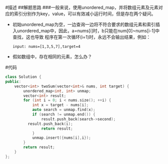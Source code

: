 #描述
##解题思路
###一般来说，使用unordered_map，并将数组元素及元素对应的索引分别作为key，value，可以有效减小运行时间，但是存在两个疑问。
* 初始unordered_map为空，一边查询一边将不符合要求的数组元素和索引插入unordered_map中，因此，a=nums[i]时，b只能在num[0]~nums[i-1]中查找，这也导致
程序在第一次循环(i=1)时，永远不会输出结果，例如：

  ```
  input: nums=[1,3,5,7],target=4
  ```
* 假如数组中，存在相同的元素，怎么办？

#代码
```cpp
class Solution {
public:
    vector<int> twoSum(vector<int>& nums, int target) {
    	unordered_map<int, int> unmap;
    	vector<int> result;
    	for (int i = 0; i < nums.size(); ++i) {
    		int x = target - nums[i];
    		auto search = unmap.find(x);
    		if (search != unmap.end()) {
    			result.push_back(search->second);
          result.push_back(i);
    			return result;
    		}
    		unmap.insert({nums[i],i});
    	}
    	return result;
    }
};
```
